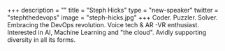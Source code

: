 +++
description = ""
title = "Steph Hicks"
type = "new-speaker"
twitter = "stephthedevops"
image = "steph-hicks.jpg"
+++
Coder. Puzzler. Solver. Embracing the DevOps revolution. Voice tech & AR -VR enthusiast. Interested in AI, Machine Learning and "the cloud". Avidly supporting diversity in all its forms.